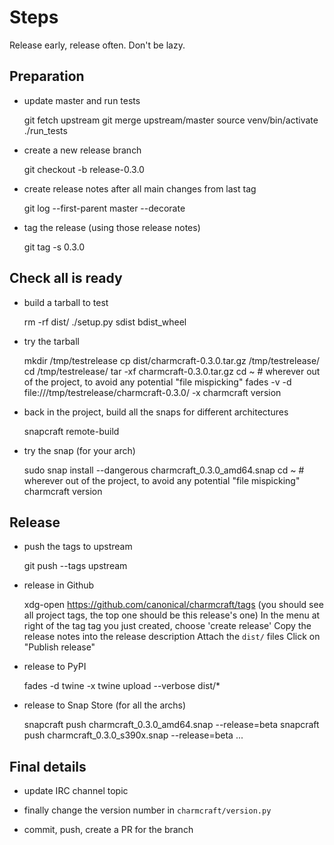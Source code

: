 # Steps

Release early, release often. Don't be lazy.


## Preparation

- update master and run tests

    git fetch upstream
    git merge upstream/master
    source venv/bin/activate
    ./run_tests 

- create a new release branch

    git checkout -b release-0.3.0

- create release notes after all main changes from last tag 

    git log --first-parent master --decorate 

- tag the release (using those release notes)

    git tag -s 0.3.0


## Check all is ready

- build a tarball to test

    rm -rf dist/
    ./setup.py sdist bdist_wheel

- try the tarball

    mkdir /tmp/testrelease
    cp dist/charmcraft-0.3.0.tar.gz /tmp/testrelease/
    cd /tmp/testrelease/
    tar -xf charmcraft-0.3.0.tar.gz
    cd ~  # wherever out of the project, to avoid any potential "file mispicking"
    fades -v -d file:///tmp/testrelease/charmcraft-0.3.0/ -x charmcraft version

- back in the project, build all the snaps for different architectures

    snapcraft remote-build

- try the snap (for your arch)

    sudo snap install --dangerous charmcraft_0.3.0_amd64.snap
    cd ~  # wherever out of the project, to avoid any potential "file mispicking"
    charmcraft version


## Release

- push the tags to upstream

    git push --tags upstream

- release in Github

    xdg-open https://github.com/canonical/charmcraft/tags
    (you should see all project tags, the top one should be this release's one)
    In the menu at right of the tag tag you just created, choose 'create release'
    Copy the release notes into the release description
    Attach the `dist/` files
    Click on "Publish release"

- release to PyPI

    fades -d twine -x twine upload --verbose dist/*

- release to Snap Store (for all the archs)

    snapcraft push charmcraft_0.3.0_amd64.snap --release=beta
    snapcraft push charmcraft_0.3.0_s390x.snap --release=beta
    ...

## Final details

- update IRC channel topic

- finally change the version number in `charmcraft/version.py`

- commit, push, create a PR for the branch
